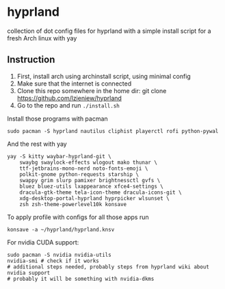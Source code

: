 # hyprland
collection of dot config files for hyprland with a simple install script for a fresh Arch linux with yay

## Instruction

1. First, install arch using archinstall script, using minimal config
2. Make sure that the internet is connected
3. Clone this repo somewhere in the home dir: git clone https://github.com/lzieniew/hyprland
4. Go to the repo and run `./install.sh`

Install those programs with pacman
```
sudo pacman -S hyprland nautilus cliphist playerctl rofi python-pywal
```
And the rest with yay
```
yay -S kitty waybar-hyprland-git \
    swaybg swaylock-effects wlogout mako thunar \
    ttf-jetbrains-mono-nerd noto-fonts-emoji \
    polkit-gnome python-requests starship \
    swappy grim slurp pamixer brightnessctl gvfs \
    bluez bluez-utils lxappearance xfce4-settings \
    dracula-gtk-theme tela-icon-theme dracula-icons-git \ 
    xdg-desktop-portal-hyprland hyprpicker wlsunset \
	zsh zsh-theme-powerlevel10k konsave
```

To apply profile with configs for all those apps run
```
konsave -a ~/hyprland/hyprland.knsv
```

For nvidia CUDA support:
```
sudo pacman -S nvidia nvidia-utils
nvidia-smi # check if it works
# additional steps needed, probably steps from hyprland wiki about nvidia support
# probably it will be something with nvidia-dkms
```

